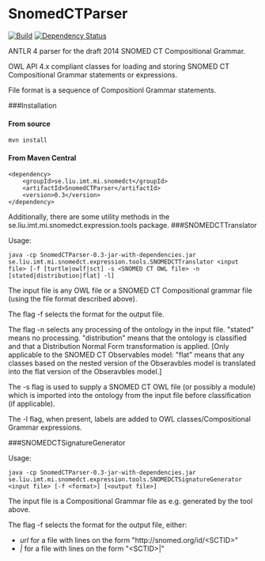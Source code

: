 SnomedCTParser
==============

[![Build](https://travis-ci.org/danka74/SnomedCTParser.png)](https://travis-ci.org/danka74/SnomedCTParser) [![Dependency Status](https://www.versioneye.com/user/projects/56a1586c89a03205c400010e/badge.svg?style=flat)](https://www.versioneye.com/user/projects/56a1586c89a03205c400010e)

ANTLR 4 parser for the draft 2014 SNOMED CT Compositional Grammar.

OWL API 4.x compliant classes for loading and storing SNOMED CT Compositional Grammar statements or expressions.

File format is a sequence of 
Compositionl Grammar statements.

###Installation

#### From source
```
mvn install
```

#### From Maven Central
```
<dependency>
    <groupId>se.liu.imt.mi.snomedct</groupId>
    <artifactId>SnomedCTParser</artifactId>
    <version>0.3</version>
</dependency>
```
Additionally, there are some utility methods in the se.liu.imt.mi.snomedct.expression.tools package.
###SNOMEDCTTranslator

Usage:
```
java -cp SnomedCTParser-0.3-jar-with-dependencies.jar se.liu.imt.mi.snomedct.expression.tools.SNOMEDCTTranslator <input file> [-f [turtle|owlf|sct] -s <SNOMED CT OWL file> -n [stated|distribution|flat] -l]
```

The input file is any OWL file or a SNOMED CT Compositional grammar file (using the file format described above).

The flag -f selects the format for the output file.

The flag -n selects any processing of the ontology in the input file. "stated" means no processing. "distribution" means that the ontology is classified and that a Distribution Normal Form transformation is applied. [Only applicable to the SNOMED CT Observables model: "flat" means that any classes based on the nested version of the Obseravbles model is translated into the flat version of the Obseravbles model.]

The -s flag is used to supply a SNOMED CT OWL file (or possibly a module) which is imported into the ontology from the input file before classification (if applicable).

The -l flag, when present, labels are added to OWL classes/Compositional Grammar expressions.

###SNOMEDCTSignatureGenerator

Usage:
```
java -cp SnomedCTParser-0.3-jar-with-dependencies.jar se.liu.imt.mi.snomedct.expression.tools.SNOMEDCTSignatureGenerator <input file> [-f <format>] [<output file>]
```

The input file is a Compositional Grammar file as e.g. generated by the tool above.

The flag -f selects the format for the output file, either:
* *url* for a file with lines on the form "http:<i></i>//snomed.org/id/&lt;SCTID&gt;"
* *|* for a file with lines on the form "&lt;SCTID&gt;|"
